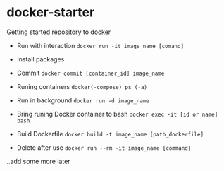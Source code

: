 # docker-starter
Getting started repository to docker

- Run with interaction
`docker run -it image_name [comand]`

- Install packages 
- Commit
`docker commit [container_id] image_name`

- Runing containers
`docker(-compose) ps (-a)`

- Run in background
`docker run -d image_name`

- Bring runing Docker container to bash
`docker exec -it [id or name] bash`

- Build Dockerfile
`docker build -t image_name [path_dockerfile]`

- Delete after use
`docker run --rm -it image_name [command]`

..add some more later
